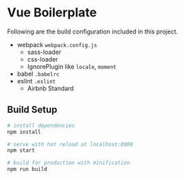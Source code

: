 # Vue Boilerplate

Following are the build configuration included in this project.

  - webpack `webpack.config.js`
    - sass-loader
    - css-loader
    - IgnorePlugin like `locale`, `moment`
  - babel `.babelrc`
  - eslint `.eslint`
    - Airbnb Standard


## Build Setup

``` bash
# install dependencies
npm install

# serve with hot reload at localhost:8080
npm start

# build for production with minification
npm run build
```
